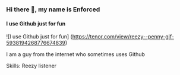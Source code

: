 
### Hi there 👋, my name is Enforced
#### I use Github just for fun
![I use Github just for fun] (https://tenor.com/view/reezy--penny-gif-5938194268776674839)

I am a guy from the internet who sometimes uses Github

Skills: Reezy listener






